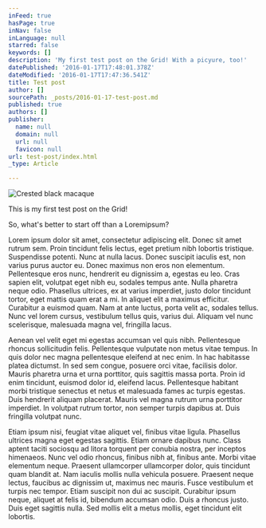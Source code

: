 ```yaml
---
inFeed: true
hasPage: true
inNav: false
inLanguage: null
starred: false
keywords: []
description: 'My first test post on the Grid! With a picyure, too!'
datePublished: '2016-01-17T17:48:01.378Z'
dateModified: '2016-01-17T17:47:36.541Z'
title: Test post
author: []
sourcePath: _posts/2016-01-17-test-post.md
published: true
authors: []
publisher:
  name: null
  domain: null
  url: null
  favicon: null
url: test-post/index.html
_type: Article

---
```

![Crested black macaque](https://s3-us-west-2.amazonaws.com/the-grid-img/p/736a85a8d2312f130817ead6f4f99eecc395e3bf.png)

This is my first test post on the Grid! 

So, what's better to start off than a Loremipsum?

Lorem ipsum dolor sit amet, consectetur adipiscing elit. Donec sit amet rutrum sem. Proin tincidunt felis lectus, eget pretium nibh lobortis tristique. Suspendisse potenti. Nunc at nulla lacus. Donec suscipit iaculis est, non varius purus auctor eu. Donec maximus non eros non elementum. Pellentesque eros nunc, hendrerit eu dignissim a, egestas eu leo. Cras sapien elit, volutpat eget nibh eu, sodales tempus ante. Nulla pharetra neque odio. Phasellus ultrices, ex at varius imperdiet, justo dolor tincidunt tortor, eget mattis quam erat a mi. In aliquet elit a maximus efficitur. Curabitur a euismod quam. Nam at ante luctus, porta velit ac, sodales tellus. Nunc vel lorem cursus, vestibulum tellus quis, varius dui. Aliquam vel nunc scelerisque, malesuada magna vel, fringilla lacus.

Aenean vel velit eget mi egestas accumsan vel quis nibh. Pellentesque rhoncus sollicitudin felis. Pellentesque vulputate non metus vitae tempus. In quis dolor nec magna pellentesque eleifend at nec enim. In hac habitasse platea dictumst. In sed sem congue, posuere orci vitae, facilisis dolor. Mauris pharetra urna et urna porttitor, quis sagittis massa porta. Proin id enim tincidunt, euismod dolor id, eleifend lacus. Pellentesque habitant morbi tristique senectus et netus et malesuada fames ac turpis egestas. Duis hendrerit aliquam placerat. Mauris vel magna rutrum urna porttitor imperdiet. In volutpat rutrum tortor, non semper turpis dapibus at. Duis fringilla volutpat nunc.

Etiam ipsum nisi, feugiat vitae aliquet vel, finibus vitae ligula. Phasellus ultrices magna eget egestas sagittis. Etiam ornare dapibus nunc. Class aptent taciti sociosqu ad litora torquent per conubia nostra, per inceptos himenaeos. Nunc vel odio rhoncus, finibus nibh at, finibus ante. Morbi vitae elementum neque. Praesent ullamcorper ullamcorper dolor, quis tincidunt quam blandit at. Nam iaculis mollis nulla vehicula posuere. Praesent neque lectus, faucibus ac dignissim ut, maximus nec mauris. Fusce vestibulum et turpis nec tempor. Etiam suscipit non dui ac suscipit. Curabitur ipsum neque, aliquet at felis id, bibendum accumsan odio. Duis a rhoncus justo. Duis eget sagittis nulla. Sed mollis elit a metus mollis, eget tincidunt elit lobortis.